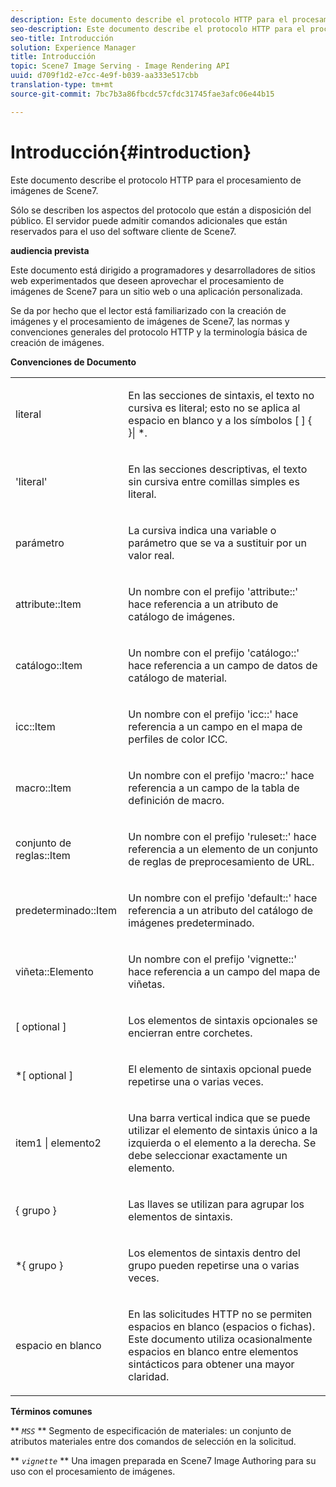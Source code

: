 ```yaml
---
description: Este documento describe el protocolo HTTP para el procesamiento de imágenes de Scene7.
seo-description: Este documento describe el protocolo HTTP para el procesamiento de imágenes de Scene7.
seo-title: Introducción
solution: Experience Manager
title: Introducción
topic: Scene7 Image Serving - Image Rendering API
uuid: d709f1d2-e7cc-4e9f-b039-aa333e517cbb
translation-type: tm+mt
source-git-commit: 7bc7b3a86fbcdc57cfdc31745fae3afc06e44b15

---
```



# Introducción{#introduction}

Este documento describe el protocolo HTTP para el procesamiento de imágenes de Scene7.

Sólo se describen los aspectos del protocolo que están a disposición del público. El servidor puede admitir comandos adicionales que están reservados para el uso del software cliente de Scene7.

**audiencia prevista**

Este documento está dirigido a programadores y desarrolladores de sitios web experimentados que deseen aprovechar el procesamiento de imágenes de Scene7 para un sitio web o una aplicación personalizada.

Se da por hecho que el lector está familiarizado con la creación de imágenes y el procesamiento de imágenes de Scene7, las normas y convenciones generales del protocolo HTTP y la terminología básica de creación de imágenes.

**Convenciones de Documento**

<table id="simpletable_E96BA470B3CE4266A9E6ED0440A56C40"> 
 <tr class="strow"> 
  <td class="stentry"> <p>literal </p> </td> 
  <td class="stentry"> <p>En las secciones de sintaxis, el texto no cursiva es literal; esto no se aplica al espacio en blanco y a los símbolos [ ] { }| *. </p> </td> 
 </tr> 
 <tr class="strow"> 
  <td class="stentry"> <p>'literal' </p> </td> 
  <td class="stentry"> <p>En las secciones descriptivas, el texto sin cursiva entre comillas simples es literal. </p> </td> 
 </tr> 
 <tr class="strow"> 
  <td class="stentry"> <p> <span class="varname"> parámetro </span> </p> </td> 
  <td class="stentry"> <p>La cursiva indica una variable o parámetro que se va a sustituir por un valor real. </p> </td> 
 </tr> 
 <tr class="strow"> 
  <td class="stentry"> <p> <span class="codeph"> attribute::Item </span> </p> </td> 
  <td class="stentry"> <p>Un nombre con el prefijo 'attribute::' hace referencia a un atributo de catálogo de imágenes. </p> </td> 
 </tr> 
 <tr class="strow"> 
  <td class="stentry"> <p> <span class="codeph"> catálogo::Item </span> </p> </td> 
  <td class="stentry"> <p>Un nombre con el prefijo 'catálogo::' hace referencia a un campo de datos de catálogo de material. </p> </td> 
 </tr> 
 <tr class="strow"> 
  <td class="stentry"> <p> <span class="codeph"> icc::Item </span> </p> </td> 
  <td class="stentry"> <p>Un nombre con el prefijo 'icc::' hace referencia a un campo en el mapa de perfiles de color ICC. </p> </td> 
 </tr> 
 <tr class="strow"> 
  <td class="stentry"> <p> <span class="codeph"> macro::Item </span> </p> </td> 
  <td class="stentry"> <p>Un nombre con el prefijo 'macro::' hace referencia a un campo de la tabla de definición de macro. </p> </td> 
 </tr> 
 <tr class="strow"> 
  <td class="stentry"> <p> <span class="codeph"> conjunto de reglas::Item </span> </p> </td> 
  <td class="stentry"> <p>Un nombre con el prefijo 'ruleset::' hace referencia a un elemento de un conjunto de reglas de preprocesamiento de URL. </p> </td> 
 </tr> 
 <tr class="strow"> 
  <td class="stentry"> <p> <span class="codeph"> predeterminado::Item </span> </p> </td> 
  <td class="stentry"> <p>Un nombre con el prefijo 'default::' hace referencia a un atributo del catálogo de imágenes predeterminado. </p> </td> 
 </tr> 
 <tr class="strow"> 
  <td class="stentry"> <span class="codeph"> viñeta::Elemento </span> </td> 
  <td class="stentry"> <p>Un nombre con el prefijo 'vignette::' hace referencia a un campo del mapa de viñetas. </p> </td> 
 </tr> 
 <tr class="strow"> 
  <td class="stentry"> <p>[ <span class="varname"> optional </span> ] </p> </td> 
  <td class="stentry"> <p>Los elementos de sintaxis opcionales se encierran entre corchetes. </p> </td> 
 </tr> 
 <tr class="strow"> 
  <td class="stentry"> <p>*[ <span class="varname"> optional </span> ] </p> </td> 
  <td class="stentry"> <p>El elemento de sintaxis opcional puede repetirse una o varias veces. </p> </td> 
 </tr> 
 <tr class="strow"> 
  <td class="stentry"> <p> <span class="varname"> item1 </span>| <span class="varname"> elemento2 </span> </p> </td> 
  <td class="stentry"> <p>Una barra vertical indica que se puede utilizar el elemento de sintaxis único a la izquierda o el elemento a la derecha. Se debe seleccionar exactamente un elemento. </p> </td> 
 </tr> 
 <tr class="strow"> 
  <td class="stentry"> <p>{ <span class="varname"> grupo </span> } </p> </td> 
  <td class="stentry"> <p>Las llaves se utilizan para agrupar los elementos de sintaxis. </p> </td> 
 </tr> 
 <tr class="strow"> 
  <td class="stentry"> <p>*{ <span class="varname"> grupo </span> } </p> </td> 
  <td class="stentry"> <p>Los elementos de sintaxis dentro del grupo pueden repetirse una o varias veces. </p> </td> 
 </tr> 
 <tr class="strow"> 
  <td class="stentry"> <p>espacio en blanco </p> </td> 
  <td class="stentry"> <p>En las solicitudes HTTP no se permiten espacios en blanco (espacios o fichas). Este documento utiliza ocasionalmente espacios en blanco entre elementos sintácticos para obtener una mayor claridad. </p> </td> 
 </tr> 
</table>

**Términos comunes**

** *`MSS`* ** Segmento de especificación de materiales: un conjunto de atributos materiales entre dos comandos de selección en la solicitud.

** *`vignette`* ** Una imagen preparada en Scene7 Image Authoring para su uso con el procesamiento de imágenes.
